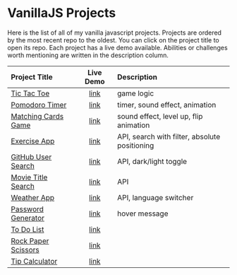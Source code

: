 # VanillaJS Projects

Here is the list of all of my vanilla javascript projects. Projects are ordered by the most recent repo to the oldest. You can click on the project title to open its repo. Each project has a live demo available. Abilities or challenges worth mentioning are written in the description column. 


| Project Title | Live Demo | Description |
| :---         |     :---:      |          :--- |
| [Tic Tac Toe](https://github.com/justFae00/TicTacToe)   | [link](https://justfae00.github.io/TicTacToe/)     | game logic    |
| [Pomodoro Timer](https://github.com/justFae00/Pomodoro)   | [link](https://justfae00.github.io/Pomodoro/)     | timer, sound effect, animation    |
| [Matching Cards Game](https://github.com/justFae00/MatchingCardsGame)     | [link](https://justfae00.github.io/MatchingCardsGame/)       | sound effect, level up, flip animation      |
| [Exercise App](https://github.com/justFae00/ExerciseApp)     | [link](https://justfae00.github.io/ExerciseApp/)       | API, search with filter, absolute positioning      |
| [GitHub User Search](https://github.com/justFae00/GitHubUserSearch)     | [link](https://codepen.io/justFae00/full/oNQVOyp)       | API, dark/light toggle      |
| [Movie Title Search](https://github.com/justFae00/MovieTitleSearch)     | [link](https://codepen.io/justFae00/full/VwVRWje)       | API      |
| [Weather App](https://github.com/justFae00/WeatherApp)     | [link](https://justfae00.github.io/WeatherApp/)       | API, language switcher      |
| [Password Generator](https://github.com/justFae00/PasswordGenerator)     | [link](https://codepen.io/justFae00/full/dyQQopG)       | hover message      |
| [To Do List](https://github.com/justFae00/ToDoList)     | [link](https://codepen.io/justFae00/full/wvQYzjd)       |       |
| [Rock Paper Scissors](https://github.com/justFae00/RockPaperScissors)     | [link](https://justfae00.github.io/RockPaperScissors/)       |       |
| [Tip Calculator](https://github.com/justFae00/tipCalculator)     | [link](https://codepen.io/justFae00/full/ExOpMLp)       |       |



